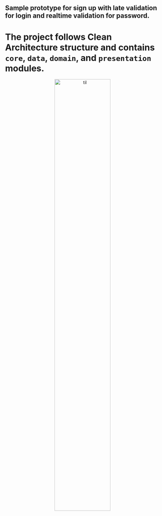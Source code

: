 ## Sample prototype for sign up with late validation for login and realtime validation for password.

# The project follows Clean Architecture structure and contains `core`, `data`, `domain`, and `presentation` modules. 

<p align="center">
  <img src="./packages/presentation/assets/sign_up_skeleton.gif" alt="til" style="width:60%;">
</p>
